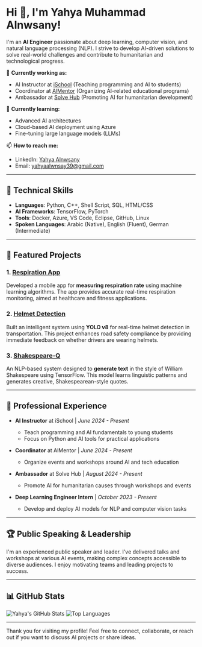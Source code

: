 # Hi 👋, I'm Yahya Muhammad Alnwsany!

I'm an **AI Engineer** passionate about deep learning, computer vision, and natural language processing (NLP). I strive to develop AI-driven solutions to solve real-world challenges and contribute to humanitarian and technological progress.

🔭 **Currently working as:**
- AI Instructor at [iSchool](https://ischool.com) (Teaching programming and AI to students)
- Coordinator at [AlMentor](https://almentor.com) (Organizing AI-related educational programs)
- Ambassador at [Solve Hub](https://solvehub.com) (Promoting AI for humanitarian development)

🌱 **Currently learning:**
- Advanced AI architectures
- Cloud-based AI deployment using Azure
- Fine-tuning large language models (LLMs)

📫 **How to reach me:**
- LinkedIn: [Yahya Alnwsany](https://www.linkedin.com/in/yahya-alnwsany-8b8206238/)
- Email: [yahyaalwnsay39@gmail.com](mailto:yahyaalwnsay39@gmail.com)

---

## 🚀 **Technical Skills**
- **Languages**: Python, C++, Shell Script, SQL, HTML/CSS
- **AI Frameworks**: TensorFlow, PyTorch
- **Tools**: Docker, Azure, VS Code, Eclipse, GitHub, Linux
- **Spoken Languages**: Arabic (Native), English (Fluent), German (Intermediate)

---

## 🌟 **Featured Projects**
### 1. [Respiration App](https://github.com/YahyaAlnwsany/respiration-app)
Developed a mobile app for **measuring respiration rate** using machine learning algorithms. The app provides accurate real-time respiration monitoring, aimed at healthcare and fitness applications.

### 2. [Helmet Detection](https://github.com/YahyaAlnwsany/helmet-detection)
Built an intelligent system using **YOLO v8** for real-time helmet detection in transportation. This project enhances road safety compliance by providing immediate feedback on whether drivers are wearing helmets.

### 3. [Shakespeare-Q](https://github.com/YahyaAlnwsany/shakespeare-q)
An NLP-based system designed to **generate text** in the style of William Shakespeare using TensorFlow. This model learns linguistic patterns and generates creative, Shakespearean-style quotes.

---

## 💼 **Professional Experience**
- **AI Instructor** at iSchool | *June 2024 - Present*
  - Teach programming and AI fundamentals to young students
  - Focus on Python and AI tools for practical applications

- **Coordinator** at AlMentor | *June 2024 - Present*
  - Organize events and workshops around AI and tech education

- **Ambassador** at Solve Hub | *August 2024 - Present*
  - Promote AI for humanitarian causes through workshops and events

- **Deep Learning Engineer Intern** | *October 2023 - Present*
  - Develop and deploy AI models for NLP and computer vision tasks

---

## 🏆 **Public Speaking & Leadership**
I'm an experienced public speaker and leader. I've delivered talks and workshops at various AI events, making complex concepts accessible to diverse audiences. I enjoy motivating teams and leading projects to success.

---

## 📊 **GitHub Stats**
![Yahya's GitHub Stats](https://github-readme-stats.vercel.app/api?username=YahyaAlnwsany&show_icons=true&theme=radical)
![Top Languages](https://github-readme-stats.vercel.app/api/top-langs/?username=YahyaAlnwsany&layout=compact&theme=radical)

---

Thank you for visiting my profile! Feel free to connect, collaborate, or reach out if you want to discuss AI projects or share ideas.
